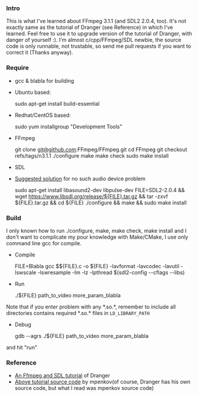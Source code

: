 ### Intro

This is what I've learned about FFmpeg 3.1.1 (and SDL2 2.0.4, too). It's not exactly same as the tutorial of Dranger (see Reference) in which I've learned. Feel free to use it to upgrade version of the tutorial of Dranger, with danger of yourself :). I'm almost c/cpp/FFmpeg/SDL newbie, the source code is only runnable, not trustable, so send me pull requests if you want to correct it (Thanks anyway).

### Require

* gcc & blabla for building

 * Ubuntu based: 

    sudo apt-get install build-essential

 * Redhat/CentOS based:

    sudo yum installgroup "Development Tools"

* FFmpeg

    git clone git@github.com:FFmpeg/FFmpeg.git
    cd FFmpeg
    git checkout refs/tags/n3.1.1
    ./configure
    make
    make check
    sudo make install

* SDL

 * [Suggested solution](http://forums.libsdl.org/viewtopic.php?p=30415#30415) for no such audio device problem

    sudo apt-get install libasound2-dev libpulse-dev
    FILE=SDL2-2.0.4 && wget https://www.libsdl.org/release/${FILE}.tar.gz && tar -zxvf ${FILE}.tar.gz && cd ${FILE}
    ./configure && make && sudo make install

### Build

I only known how to run ./configure, make, make check, make install and I don't want to complicate my pour knowledge with Make/CMake, I use only command line gcc for compile.


* Compile

    FILE=Blabla
    gcc $${FILE}.c -o ${FILE} -lavformat -lavcodec -lavutil -lswscale -lswresample -lm -lz -lpthread $(sdl2-config --cflags --libs)

* Run

    ./${FILE} path_to_video more_param_blabla

Note that if you enter problem with any \*.so.\*, remember to include all directories contains required \*.so.\* files in `LD_LIBRARY_PATH`

* Debug

    gdb --agrs ./${FILE} path_to_video more_param_blabla

and hit "run"

### Reference

* [An Ffmpeg and SDL tutorial](http://dranger.com/ffmpeg/ffmpeg.html) of Dranger
* [Above tutorial source code](https://github.com/mpenkov/ffmpeg-tutorial) by mpenkov(of course, Dranger has his own source code, but what I read was mpenkov source code)
